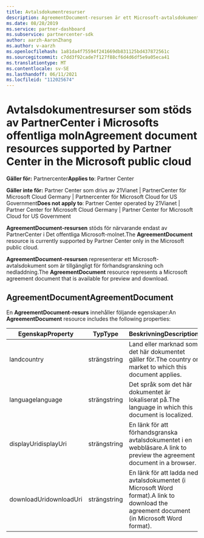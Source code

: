 ```yaml
---
title: Avtalsdokumentresurser
description: AgreementDocument-resursen är ett Microsoft-avtalsdokument för förhandsgranskning och nedladdning. Det stöds av Partner Center i Microsofts offentliga moln.
ms.date: 08/28/2019
ms.service: partner-dashboard
ms.subservice: partnercenter-sdk
author: aarzh-AaronZhang
ms.author: v-aarzh
ms.openlocfilehash: 1a81da4f75594f241669db831125bd437872561c
ms.sourcegitcommit: c7dd3f92cade7f127f88cf6d4d6df5e9a05eca41
ms.translationtype: MT
ms.contentlocale: sv-SE
ms.lasthandoff: 06/11/2021
ms.locfileid: "112025674"
---
```

# <a name="agreement-document-resources-supported-by-partner-center-in-the-microsoft-public-cloud"></a><span data-ttu-id="90ed7-104">Avtalsdokumentresurser som stöds av PartnerCenter i Microsofts offentliga moln</span><span class="sxs-lookup"><span data-stu-id="90ed7-104">Agreement document resources supported by Partner Center in the Microsoft public cloud</span></span>

<span data-ttu-id="90ed7-105">**Gäller för:** Partnercenter</span><span class="sxs-lookup"><span data-stu-id="90ed7-105">**Applies to**: Partner Center</span></span>

<span data-ttu-id="90ed7-106">**Gäller inte för:** Partner Center som drivs av 21Vianet | PartnerCenter för Microsoft Cloud Germany | Partnercenter för Microsoft Cloud for US Government</span><span class="sxs-lookup"><span data-stu-id="90ed7-106">**Does not apply to**: Partner Center operated by 21Vianet | Partner Center for Microsoft Cloud Germany | Partner Center for Microsoft Cloud for US Government</span></span>

<span data-ttu-id="90ed7-107">**AgreementDocument-resursen** stöds för närvarande endast av PartnerCenter i Det offentliga Microsoft-molnet.</span><span class="sxs-lookup"><span data-stu-id="90ed7-107">The **AgreementDocument** resource is currently supported by Partner Center only in the Microsoft public cloud.</span></span>

<span data-ttu-id="90ed7-108">**AgreementDocument-resursen** representerar ett Microsoft-avtalsdokument som är tillgängligt för förhandsgranskning och nedladdning.</span><span class="sxs-lookup"><span data-stu-id="90ed7-108">The **AgreementDocument** resource represents a Microsoft agreement document that is available for preview and download.</span></span>

## <a name="agreementdocument"></a><span data-ttu-id="90ed7-109">AgreementDocument</span><span class="sxs-lookup"><span data-stu-id="90ed7-109">AgreementDocument</span></span>

<span data-ttu-id="90ed7-110">En **AgreementDocument-resurs** innehåller följande egenskaper:</span><span class="sxs-lookup"><span data-stu-id="90ed7-110">An **AgreementDocument** resource includes the following properties:</span></span>

| <span data-ttu-id="90ed7-111">Egenskap</span><span class="sxs-lookup"><span data-stu-id="90ed7-111">Property</span></span>       | <span data-ttu-id="90ed7-112">Typ</span><span class="sxs-lookup"><span data-stu-id="90ed7-112">Type</span></span>   | <span data-ttu-id="90ed7-113">Beskrivning</span><span class="sxs-lookup"><span data-stu-id="90ed7-113">Description</span></span>                                                                                               |
|----------------|--------|-----------------------------------------------------------------------------------------------------------|
| <span data-ttu-id="90ed7-114">land</span><span class="sxs-lookup"><span data-stu-id="90ed7-114">country</span></span> | <span data-ttu-id="90ed7-115">sträng</span><span class="sxs-lookup"><span data-stu-id="90ed7-115">string</span></span> | <span data-ttu-id="90ed7-116">Land eller marknad som det här dokumentet gäller för.</span><span class="sxs-lookup"><span data-stu-id="90ed7-116">The country or market to which this document applies.</span></span> |
| <span data-ttu-id="90ed7-117">language</span><span class="sxs-lookup"><span data-stu-id="90ed7-117">language</span></span> | <span data-ttu-id="90ed7-118">sträng</span><span class="sxs-lookup"><span data-stu-id="90ed7-118">string</span></span> | <span data-ttu-id="90ed7-119">Det språk som det här dokumentet är lokaliserat på.</span><span class="sxs-lookup"><span data-stu-id="90ed7-119">The language in which this document is localized.</span></span> |
| <span data-ttu-id="90ed7-120">displayUri</span><span class="sxs-lookup"><span data-stu-id="90ed7-120">displayUri</span></span> | <span data-ttu-id="90ed7-121">sträng</span><span class="sxs-lookup"><span data-stu-id="90ed7-121">string</span></span> | <span data-ttu-id="90ed7-122">En länk för att förhandsgranska avtalsdokumentet i en webbläsare.</span><span class="sxs-lookup"><span data-stu-id="90ed7-122">A link to preview the agreement document in a browser.</span></span>  |
| <span data-ttu-id="90ed7-123">downloadUri</span><span class="sxs-lookup"><span data-stu-id="90ed7-123">downloadUri</span></span> |<span data-ttu-id="90ed7-124">sträng</span><span class="sxs-lookup"><span data-stu-id="90ed7-124">string</span></span> | <span data-ttu-id="90ed7-125">En länk för att ladda ned avtalsdokumentet (i Microsoft Word format).</span><span class="sxs-lookup"><span data-stu-id="90ed7-125">A link to download the agreement document (in Microsoft Word format).</span></span> |
